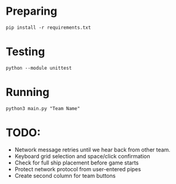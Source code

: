 # Preparing

`pip install -r requirements.txt`

# Testing

`python --module unittest`

# Running

`python3 main.py "Team Name"`

# TODO:

- Network message retries until we hear back from other team.
- Keyboard grid selection and space/click confirmation
- Check for full ship placement before game starts
- Protect network protocol from user-entered pipes
- Create second column for team buttons
